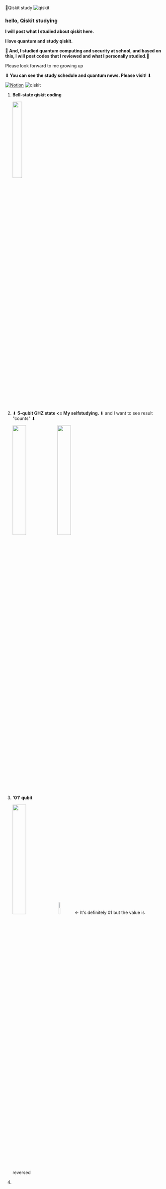 🌟Qiskit study <img alt="qiskit" src="https://img.shields.io/badge/-qiskit-6929C4?style=flat-square&logo=qiskit&logoColor=white" />

<h3> hello, Qiskit studying </h3>
<p> <b> I will post what I studied about qiskit here. </b> 
<p> <b> I love quantum and study qiskit. </b>
<p> <b>🌟 And, I studied quantum computing and security at school, and based on this, I will post codes that I reviewed and what I personally studied.🌟</b>
<p> Please look forward to me growing up
<p> <b> ⬇ You can see the study schedule and quantum news. Please visit! ⬇ </b>
<p> <a href="https://www.notion.so/a1fc74488d9549b89d04cc345ec5417d " target="_blank"><img alt="Notion" src="https://img.shields.io/badge/Notion-000000.svg?&style=for-the-badge&logo=Notion&logoColor=white" /></a> <img alt="qiskit" src="https://img.shields.io/badge/-qiskit-6929C4?style=flat-square&logo=qiskit&logoColor=white" />


1. <b> Bell-state qiskit coding </b>
     <p><img width="25%" src="https://user-images.githubusercontent.com/108252034/179356507-ef98a0ca-d786-4827-936b-174197042f2e.JPG" />
2. ⬇ <b>5-qubit GHZ state <= My selfstudying. </b> ⬇ and I want to see result "counts" ⬇
   <p><img width="30%" src="https://user-images.githubusercontent.com/108252034/178980317-df5efc4a-d627-4bf9-a030-6fc753912772.JPG" /><img width="30%" src="https://user-images.githubusercontent.com/108252034/178983272-a64b1897-e5e7-4cf5-88b7-2d18853153b9.JPG" />
3. <b> '01' qubit   </b> 
   <p><img width="30%" src="https://user-images.githubusercontent.com/108252034/183637953-84b61aaf-d77d-413f-ae78-ea93513ee7d2.png" />
      <img width="10%" src="https://user-images.githubusercontent.com/108252034/183638691-5b6ee8c2-19e9-46e1-80e7-917843915c76.png" /> <- It's definitely 01 but the value is reversed
         
4. 

